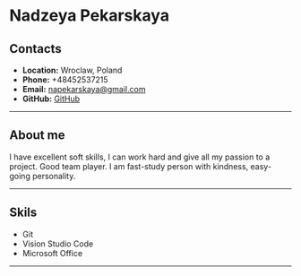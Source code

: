 # Nadzeya Pekarskaya
## Contacts
* **Location:** Wroclaw, Poland
* **Phone:** +48452537215
* **Email:** napekarskaya@gmail.com
* **GitHub:** [GitHub](https://github.com/NadiaPeki)
***
## About me
I have excellent soft skills, I can work hard and give all my passion to a project. Good team player. I am fast-study person with kindness, easy-going personality.
***
## Skils
* Git
* Vision Studio Code
* Microsoft Office
***